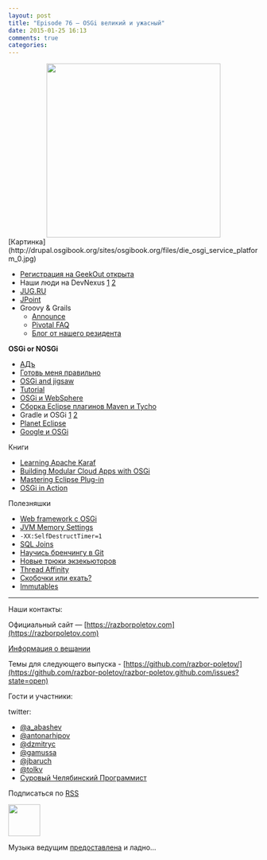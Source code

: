 ```yaml
---
layout: post
title: "Episode 76 — OSGi великий и ужасный"
date: 2015-01-25 16:13
comments: true
categories: 
---
```


<div class="separator" style="clear: both; text-align: center;">
<a href="https://razborpoletov.com/images/razbor_76_text.jpg" imageanchor="1" style="margin-left: 1em; margin-right: 1em;"><img border="0" height="350" src="https://razborpoletov.com/images/razbor_76_text.jpg" width="350" /></a>
</div>
[Картинка](http://drupal.osgibook.org/sites/osgibook.org/files/die_osgi_service_platform_0.jpg)

* [Регистрация на GeekOut открыта](http://2015.geekout.ee/registration/)
* Наши люди на DevNexus [1](http://devnexus.com/s/speakers#Baruch_Sadogursky) [2](http://devnexus.com/s/speakers#Viktor_Gamov) 
* [JUG.RU](https://jugru.timepad.ru/event/176697/)
* [JPoint](http://javapoint.ru)
* Groovy & Grails 
    - [Announce](http://groovy.329449.n5.nabble.com/ANN-Groovy-is-looking-for-a-new-home-td5722211.html)
    - [Pivotal FAQ](https://docs.google.com/document/d/1R_bQv_8JSLOEzVzPdqOISF0guGtcUPE6vFBeAuxtcG4/edit)
    - [Блог от нашего резидента](http://arhipov.blogspot.com/2015/01/g.html)

__OSGi or NOSGi__

* [АДъ](http://en.wikipedia.org/wiki/Java_Classloader#JAR_hell)
* [Готовь меня правильно](http://paulonjava.blogspot.com/2014/12/osgi-doesnt-suck-youre-just-using-it.html)
* [OSGi and jigsaw](http://www.slideshare.net/martintoshev/modularity-of-the-java-platform-osgi-jigsaw-and-penrose)
* [Tutorial](http://felix.apache.org/documentation/tutorials-examples-and-presentations/apache-felix-osgi-tutorial.html)
* [OSGi и WebSphere](http://jaceklaskowski.pl/wiki/Developing_OSGi_Applications_with_Blueprint_bundles_and_WebSphere_Application_Server_V8.5_Liberty_Profile)
* [Сборка Eclipse плагинов Maven и Tycho](http://zeroturnaround.com/rebellabs/building-eclipse-plug-ins-with-maven-3-and-tycho/)
* Gradle и OSGi [1](http://gradle.org/docs/current/userguide/osgi_plugin.html) [2](https://github.com/akhikhl/wuff)
* [Planet Eclipse](http://planet.eclipse.org/planet/)
* [Google и OSGi](https://github.com/google/guice/wiki/OSGi)

Книги

* [Learning Apache Karaf](https://www.packtpub.com/big-data-and-business-intelligence/learning-apache-karaf)
* [Building Modular Cloud Apps with OSGi](http://shop.oreilly.com/product/0636920028086.do)
* [Mastering Eclipse Plug-in](http://alblue.bandlem.com/2014/08/eclipse-book-published.html)
* [OSGi in Action](http://www.manning.com/hall/)

Полезняшки

- [Web framework с OSGi](http://www.wisdom-framework.org)
- [JVM Memory Settings](http://jvmmemory.com/)
- `-XX:SelfDestructTimer=1`
- [SQL Joins](http://sql-joins.leopard.in.ua/)
- [Научись бренчингу в Git](http://pcottle.github.io/learnGitBranching/index.html?demo)
- [Новые трюки экзекьюторов](http://www.nurkiewicz.com/2014/11/executorservice-10-tips-and-tricks.html)
- [Thread Affinity](http://openhft.net/products/thread-affinity/)
- [Скобочки или ехать?](http://blog.jooq.org/2014/12/08/dont-be-clever-the-double-curly-braces-anti-pattern/)
- [Immutables](https://immutables.github.io/)


---

Наши контакты:

Официальный сайт — [https://razborpoletov.com](https://razborpoletov.com)

[Информация о вещании](https://razborpoletov.com/broadcast.html)

Темы для следующего выпуска - [https://github.com/razbor-poletov/](https://github.com/razbor-poletov/razbor-poletov.github.com/issues?state=open)

Гости и участники:

twitter: 

 * [@a_abashev](https://twitter.com/a_abashev)
 * [@antonarhipov](https://twitter.com/antonarhipov)
 * [@dzmitryc](https://twitter.com/dzmitryc)
 * [@gamussa](https://twitter.com/gamussa)
 * [@jbaruch](https://twitter.com/jbaruch)
 * [@tolkv](https://twitter.com/tolkv)
 * [Суровый Челябинский Программист](http://samolisov.blogspot.ru/)
 
<!-- player goes here-->

<audio preload="none">
   <source src="http://traffic.libsyn.com/razborpoletov/razbor_76.mp3" type="audio/mp3" />
   Your browser does not support the audio tag.
</audio>

Подписаться по [RSS](http://feeds.feedburner.com/razbor-podcast)

<!-- episode file link goes here-->
<a href="http://traffic.libsyn.com/razborpoletov/razbor_76.mp3" imageanchor="1" style="clear: left; margin-bottom: 1em; margin-left: auto; margin-right: 2em;"><img border="0" height="64" src="https://razborpoletov.com/images/mp3.png" width="64" /></a>

Музыка ведущим [предоставлена](http://www.audiobank.fm/single-music/27/111/More-And-Less/) и ладно...
